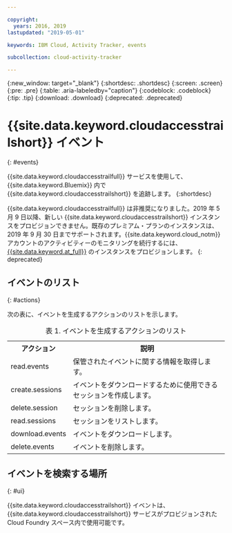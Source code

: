 ```yaml
---

copyright:
  years: 2016, 2019
lastupdated: "2019-05-01"

keywords: IBM Cloud, Activity Tracker, events

subcollection: cloud-activity-tracker

---
```


{:new_window: target="_blank"}
{:shortdesc: .shortdesc}
{:screen: .screen}
{:pre: .pre}
{:table: .aria-labeledby="caption"}
{:codeblock: .codeblock}
{:tip: .tip}
{:download: .download}
{:deprecated: .deprecated}


# {{site.data.keyword.cloudaccesstrailshort}} イベント
{: #events}

{{site.data.keyword.cloudaccesstrailfull}} サービスを使用して、{{site.data.keyword.Bluemix}} 内で {{site.data.keyword.cloudaccesstrailshort}} を追跡します。 
{:shortdesc}

{{site.data.keyword.cloudaccesstrailfull}} は非推奨になりました。2019 年 5 月 9 日以降、新しい {{site.data.keyword.cloudaccesstrailshort}} インスタンスをプロビジョンできません。既存のプレミアム・プランのインスタンスは、2019 年 9 月 30 日までサポートされます。{{site.data.keyword.cloud_notm}} アカウントのアクティビティーのモニタリングを続行するには、[{{site.data.keyword.at_full}}](/docs/services/Activity-Tracker-with-LogDNA?topic=logdnaat-getting-started#getting-started) のインスタンスをプロビジョンします。
{: deprecated}


## イベントのリスト
{: #actions}

次の表に、イベントを生成するアクションのリストを示します。

<table>
  <caption>表 1. イベントを生成するアクションのリスト</caption>
  <tr>
    <th>アクション</th>
	  <th>説明</th>
  <tr>
  <tr>
    <td>read.events</td>
	  <td>保管されたイベントに関する情報を取得します。</td>
  </tr>
  <tr>
    <td>create.sessions</td>
	  <td>イベントをダウンロードするために使用できるセッションを作成します。</td>
  </tr>
  <tr>
    <td>delete.session</td>
	  <td>セッションを削除します。</td>
  </tr>
  <tr>
    <td>read.sessions</td>
	  <td>セッションをリストします。</td>
  </tr>
  <tr>
    <td>download.events</td>
	  <td>イベントをダウンロードします。</td>
  </tr>
  <tr>
    <td>delete.events</td>
	  <td>イベントを削除します。</td>
  </tr>
</table>


## イベントを検索する場所
{: #ui}
 	
{{site.data.keyword.cloudaccesstrailshort}} イベントは、{{site.data.keyword.cloudaccesstrailshort}} サービスがプロビジョンされた Cloud Foundry スペース内で使用可能です。
